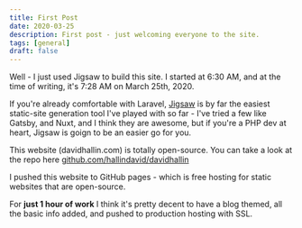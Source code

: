 ```yaml
---
title: First Post
date: 2020-03-25
description: First post - just welcoming everyone to the site.
tags: [general]
draft: false
---
```


Well - I just used Jigsaw to build this site.  I started at 6:30 AM, and at the time of writing, it's 7:28 AM on March 25th, 2020.  

If you're already comfortable with Laravel, <a href="https://jigsaw.tighten.co">Jigsaw</a> is by far the easiest static-site generation tool I've played with so far - I've tried a few like Gatsby, and Nuxt, and I think they are awesome, but if you're a PHP dev at heart, Jigsaw is goign to be an easier go for you.

This website (davidhallin.com) is totally open-source.  You can take a look at the repo here <a href="https://github.com/hallindavid/davidhallin" target="_blank()">github.com/hallindavid/davidhallin</a>

I pushed this website to GitHub pages - which is free hosting for static websites that are open-source. 

For **just 1 hour of work** I think it's pretty decent to have a blog themed, all the basic info added, and pushed to production hosting with SSL.
